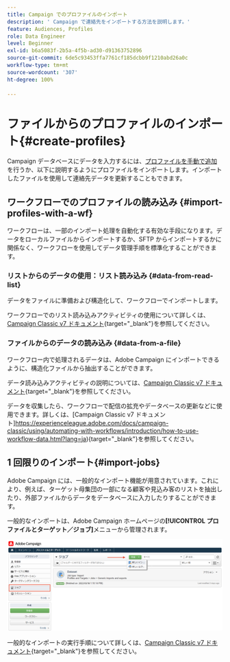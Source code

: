 ```yaml
---
title: Campaign でのプロファイルのインポート
description: ' Campaign で連絡先をインポートする方法を説明します。'
feature: Audiences, Profiles
role: Data Engineer
level: Beginner
exl-id: b6a5083f-2b5a-4f5b-ad30-d91363752896
source-git-commit: 6de5c93453ffa7761cf185dcbb9f1210abd26a0c
workflow-type: tm+mt
source-wordcount: '307'
ht-degree: 100%

---
```


# ファイルからのプロファイルのインポート{#create-profiles}

Campaign データベースにデータを入力するには、[プロファイルを手動で追加](create-profiles.md)を行うか、以下に説明するようにプロファイルをインポートします。インポートしたファイルを使用して連絡先データを更新することもできます。

## ワークフローでのプロファイルの読み込み {#import-profiles-with-a-wf}

ワークフローは、一部のインポート処理を自動化する有効な手段になります。データをローカルファイルからインポートするか、SFTP からインポートするかに関係なく、ワークフローを使用してデータ管理手順を標準化することができます。

### リストからのデータの使用：リスト読み込み {#data-from-read-list}

データをファイルに準備および構造化して、ワークフローでインポートします。

ワークフローでのリスト読み込みアクティビティの使用について詳しくは、[Campaign Classic v7 ドキュメント](https://experienceleague.adobe.com/docs/campaign-classic/using/automating-with-workflows/targeting-activities/read-list.html?lang=ja){target=&quot;_blank&quot;}を参照してください。

### ファイルからのデータの読み込み {#data-from-a-file}

ワークフロー内で処理されるデータは、Adobe Campaign にインポートできるように、構造化ファイルから抽出することができます。

データ読み込みアクティビティの説明については、[Campaign Classic v7 ドキュメント](https://experienceleague.adobe.com/docs/campaign-classic/using/automating-with-workflows/action-activities/data-loading--file-.html?lang=ja){target=&quot;_blank&quot;}を参照してください。

データを収集したら、ワークフローで配信の拡充やデータベースの更新などに使用できます。詳しくは、[Campaign Classic v7 ドキュメント]https://experienceleague.adobe.com/docs/campaign-classic/using/automating-with-workflows/introduction/how-to-use-workflow-data.html?lang=ja){target=&quot;_blank&quot;}を参照してください。

## 1 回限りのインポート{#import-jobs}

Adobe Campaign には、一般的なインポート機能が用意されています。これにより、例えば、ターゲット母集団の一部になる顧客や見込み客のリストを抽出したり、外部ファイルからデータをデータベースに入力したりすることができます。

一般的なインポートは、Adobe Campaign ホームページの&#x200B;**[!UICONTROL プロファイルとターゲット／ジョブ]**&#x200B;メニューから管理されます。

![](assets/new-import-job.png)

一般的なインポートの実行手順について詳しくは、[Campaign Classic v7 ドキュメント](https://experienceleague.adobe.com/docs/campaign-classic/using/getting-started/importing-and-exporting-data/generic-imports-exports/about-generic-imports-exports.html?lang=ja){target=&quot;_blank&quot;}を参照してください。
